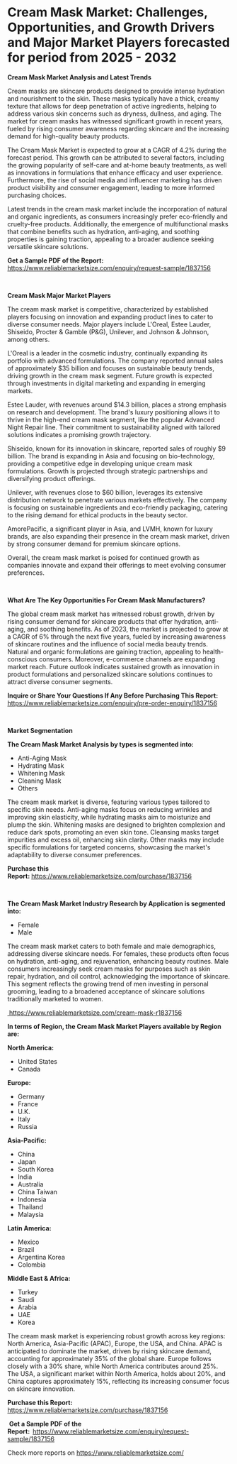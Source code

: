 <p><h1>Cream Mask Market: Challenges, Opportunities, and Growth Drivers and Major Market Players forecasted for period from 2025 - 2032</h1></p><p><strong>Cream Mask Market Analysis and Latest Trends</strong></p>
<p><p>Cream masks are skincare products designed to provide intense hydration and nourishment to the skin. These masks typically have a thick, creamy texture that allows for deep penetration of active ingredients, helping to address various skin concerns such as dryness, dullness, and aging. The market for cream masks has witnessed significant growth in recent years, fueled by rising consumer awareness regarding skincare and the increasing demand for high-quality beauty products.</p><p>The Cream Mask Market is expected to grow at a CAGR of 4.2% during the forecast period. This growth can be attributed to several factors, including the growing popularity of self-care and at-home beauty treatments, as well as innovations in formulations that enhance efficacy and user experience. Furthermore, the rise of social media and influencer marketing has driven product visibility and consumer engagement, leading to more informed purchasing choices.</p><p>Latest trends in the cream mask market include the incorporation of natural and organic ingredients, as consumers increasingly prefer eco-friendly and cruelty-free products. Additionally, the emergence of multifunctional masks that combine benefits such as hydration, anti-aging, and soothing properties is gaining traction, appealing to a broader audience seeking versatile skincare solutions.</p></p>
<p><strong>Get a Sample PDF of the Report:&nbsp;</strong> <a href="https://www.reliablemarketsize.com/enquiry/request-sample/1837156?utm_campaign=2276&utm_medium=2&utm_source=Github&utm_content=ia&utm_term=10022025&utm_id=cream-mask">https://www.reliablemarketsize.com/enquiry/request-sample/1837156</a></p>
<p>&nbsp;</p>
<p><strong>Cream Mask Major Market Players</strong></p>
<p><p>The cream mask market is competitive, characterized by established players focusing on innovation and expanding product lines to cater to diverse consumer needs. Major players include L'Oreal, Estee Lauder, Shiseido, Procter & Gamble (P&G), Unilever, and Johnson & Johnson, among others.</p><p>L'Oreal is a leader in the cosmetic industry, continually expanding its portfolio with advanced formulations. The company reported annual sales of approximately $35 billion and focuses on sustainable beauty trends, driving growth in the cream mask segment. Future growth is expected through investments in digital marketing and expanding in emerging markets.</p><p>Estee Lauder, with revenues around $14.3 billion, places a strong emphasis on research and development. The brand's luxury positioning allows it to thrive in the high-end cream mask segment, like the popular Advanced Night Repair line. Their commitment to sustainability aligned with tailored solutions indicates a promising growth trajectory.</p><p>Shiseido, known for its innovation in skincare, reported sales of roughly $9 billion. The brand is expanding in Asia and focusing on bio-technology, providing a competitive edge in developing unique cream mask formulations. Growth is projected through strategic partnerships and diversifying product offerings.</p><p>Unilever, with revenues close to $60 billion, leverages its extensive distribution network to penetrate various markets effectively. The company is focusing on sustainable ingredients and eco-friendly packaging, catering to the rising demand for ethical products in the beauty sector.</p><p>AmorePacific, a significant player in Asia, and LVMH, known for luxury brands, are also expanding their presence in the cream mask market, driven by strong consumer demand for premium skincare options.</p><p>Overall, the cream mask market is poised for continued growth as companies innovate and expand their offerings to meet evolving consumer preferences.</p></p>
<p>&nbsp;</p>
<p><strong>What Are The Key Opportunities For Cream Mask Manufacturers?</strong></p>
<p><p>The global cream mask market has witnessed robust growth, driven by rising consumer demand for skincare products that offer hydration, anti-aging, and soothing benefits. As of 2023, the market is projected to grow at a CAGR of 6% through the next five years, fueled by increasing awareness of skincare routines and the influence of social media beauty trends. Natural and organic formulations are gaining traction, appealing to health-conscious consumers. Moreover, e-commerce channels are expanding market reach. Future outlook indicates sustained growth as innovation in product formulations and personalized skincare solutions continues to attract diverse consumer segments.</p></p>
<p><strong>Inquire or Share Your Questions If Any Before Purchasing This Report:</strong> <a href="https://www.reliablemarketsize.com/enquiry/pre-order-enquiry/1837156?utm_campaign=2276&utm_medium=2&utm_source=Github&utm_content=ia&utm_term=10022025&utm_id=cream-mask">https://www.reliablemarketsize.com/enquiry/pre-order-enquiry/1837156</a></p>
<p>&nbsp;</p>
<p><strong>Market Segmentation</strong></p>
<p><strong>The Cream Mask Market Analysis by types is segmented into:</strong></p>
<p><ul><li>Anti-Aging Mask</li><li>Hydrating Mask</li><li>Whitening Mask</li><li>Cleaning Mask</li><li>Others</li></ul></p>
<p><p>The cream mask market is diverse, featuring various types tailored to specific skin needs. Anti-aging masks focus on reducing wrinkles and improving skin elasticity, while hydrating masks aim to moisturize and plump the skin. Whitening masks are designed to brighten complexion and reduce dark spots, promoting an even skin tone. Cleansing masks target impurities and excess oil, enhancing skin clarity. Other masks may include specific formulations for targeted concerns, showcasing the market's adaptability to diverse consumer preferences.</p></p>
<p><strong>Purchase this Report:&nbsp;</strong><a href="https://www.reliablemarketsize.com/purchase/1837156?utm_campaign=2276&utm_medium=2&utm_source=Github&utm_content=ia&utm_term=10022025&utm_id=cream-mask">https://www.reliablemarketsize.com/purchase/1837156</a></p>
<p>&nbsp;</p>
<p><strong>The Cream Mask Market Industry Research by Application is segmented into:</strong></p>
<p><ul><li>Female</li><li>Male</li></ul></p>
<p><p>The cream mask market caters to both female and male demographics, addressing diverse skincare needs. For females, these products often focus on hydration, anti-aging, and rejuvenation, enhancing beauty routines. Male consumers increasingly seek cream masks for purposes such as skin repair, hydration, and oil control, acknowledging the importance of skincare. This segment reflects the growing trend of men investing in personal grooming, leading to a broadened acceptance of skincare solutions traditionally marketed to women.</p></p>
<p><a href="https://www.reliablemarketsize.com/cream-mask-r1837156?utm_campaign=2276&utm_medium=2&utm_source=Github&utm_content=ia&utm_term=10022025&utm_id=cream-mask">&nbsp;https://www.reliablemarketsize.com/cream-mask-r1837156</a></p>
<p><strong>In terms of Region, the Cream Mask Market Players available by Region are:</strong></p>
<p>
    <p> <strong> North America: </strong>
        <ul>
            <li>United States</li>
            <li>Canada</li>
        </ul>
        </p> 
    <p> <strong> Europe: </strong>
        <ul>
            <li>Germany</li>
            <li>France</li>
            <li>U.K.</li>
            <li>Italy</li>
            <li>Russia</li>
        </ul>
        </p> 
    <p> <strong> Asia-Pacific: </strong>
        <ul>
            <li>China</li>
            <li>Japan</li>
            <li>South Korea</li>
            <li>India</li>
            <li>Australia</li>
            <li>China Taiwan</li>
            <li>Indonesia</li>
            <li>Thailand</li>
            <li>Malaysia</li>
        </ul>
        </p> 
    <p> <strong> Latin America: </strong>
        <ul>
            <li>Mexico</li>
            <li>Brazil</li>
            <li>Argentina Korea</li>
            <li>Colombia</li>
        </ul>
        </p> 
    <p> <strong> Middle East & Africa: </strong>
        <ul>
            <li>Turkey</li>
            <li>Saudi</li>
            <li>Arabia</li>
            <li>UAE</li>
            <li>Korea</li>
        </ul>
    </p>
    </p>
<p><p>The cream mask market is experiencing robust growth across key regions: North America, Asia-Pacific (APAC), Europe, the USA, and China. APAC is anticipated to dominate the market, driven by rising skincare demand, accounting for approximately 35% of the global share. Europe follows closely with a 30% share, while North America contributes around 25%. The USA, a significant market within North America, holds about 20%, and China captures approximately 15%, reflecting its increasing consumer focus on skincare innovation.</p></p>
<p><strong>Purchase this Report: </strong><a href="https://www.reliablemarketsize.com/purchase/1837156?utm_campaign=2276&utm_medium=2&utm_source=Github&utm_content=ia&utm_term=10022025&utm_id=cream-mask">https://www.reliablemarketsize.com/purchase/1837156</a></p>
<p>&nbsp;<strong>Get a Sample PDF of the Report:&nbsp;&nbsp;</strong><a href="https://www.reliablemarketsize.com/enquiry/request-sample/1837156?utm_campaign=2276&utm_medium=2&utm_source=Github&utm_content=ia&utm_term=10022025&utm_id=cream-mask">https://www.reliablemarketsize.com/enquiry/request-sample/1837156</a></p>
<p><strong></strong></p>
<p>Check more reports on <a href="https://www.reliablemarketsize.com/?utm_campaign=2276&utm_medium=2&utm_source=Github&utm_content=ia&utm_term=10022025&utm_id=cream-mask">https://www.reliablemarketsize.com/</a></p>